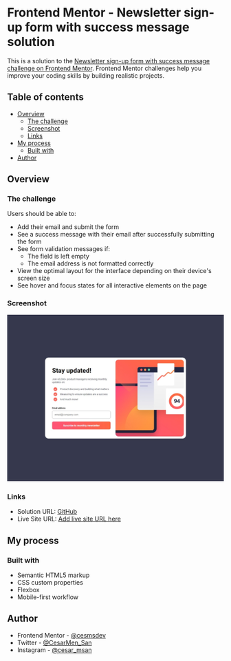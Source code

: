 # Frontend Mentor - Newsletter sign-up form with success message solution

This is a solution to the [Newsletter sign-up form with success message challenge on Frontend Mentor](https://www.frontendmentor.io/challenges/newsletter-signup-form-with-success-message-3FC1AZbNrv). Frontend Mentor challenges help you improve your coding skills by building realistic projects. 

## Table of contents

- [Overview](#overview)
  - [The challenge](#the-challenge)
  - [Screenshot](#screenshot)
  - [Links](#links)
- [My process](#my-process)
  - [Built with](#built-with)
- [Author](#author)

## Overview

### The challenge

Users should be able to:

- Add their email and submit the form
- See a success message with their email after successfully submitting the form
- See form validation messages if:
  - The field is left empty
  - The email address is not formatted correctly
- View the optimal layout for the interface depending on their device's screen size
- See hover and focus states for all interactive elements on the page

### Screenshot

![](./assets/images/screenshot/Captura%20de%20pantalla_16-9-2024_182529_127.0.0.1.jpeg)

### Links

- Solution URL: [GitHub](https://github.com/cesmsdev/newsletter-sign-up-with-message)
- Live Site URL: [Add live site URL here](https://newsletter-sign-up-with-message-h3jfmzgpi-cesmsdevs-projects.vercel.app/)

## My process

### Built with

- Semantic HTML5 markup
- CSS custom properties
- Flexbox
- Mobile-first workflow

## Author

- Frontend Mentor - [@cesmsdev](https://www.frontendmentor.io/profile/cesmsdev)
- Twitter - [@CesarMen_San](https://x.com/CesarMen_San)
- Instagram - [@cesar_msan](https://www.instagram.com/cesar_msan/)
